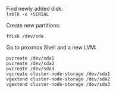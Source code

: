 Find newly added disk:  
```lsblk -o +SERIAL```

Create new partitions:  
```
fdisk /dev/sda
```
Go to proxmox Shell and a new LVM:
```
pvcreate /dev/sda1  
pvcreate /dev/sda2  
pvcreate /dev/sda3  
vgcreate cluster-node-storage /dev/sda1
vgextend cluster-node-storage /dev/sda2
vgextend cluster-node-storage /dev/sda3
```
